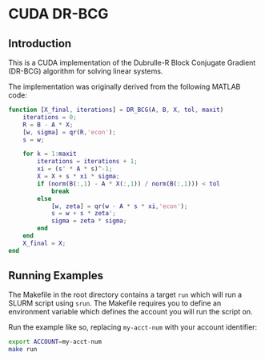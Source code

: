 # CUDA DR-BCG

## Introduction

This is a CUDA implementation of the Dubrulle-R Block Conjugate Gradient (DR-BCG) algorithm for solving linear systems.

The implementation was originally derived from the following MATLAB code:

```matlab
function [X_final, iterations] = DR_BCG(A, B, X, tol, maxit)
    iterations = 0;
    R = B - A * X;
    [w, sigma] = qr(R,'econ');
    s = w;

    for k = 1:maxit
        iterations = iterations + 1;
        xi = (s' * A * s)^-1;
        X = X + s * xi * sigma;
        if (norm(B(:,1) - A * X(:,1)) / norm(B(:,1))) < tol
            break
        else
            [w, zeta] = qr(w - A * s * xi,'econ');
            s = w + s * zeta';
            sigma = zeta * sigma;
        end
    end
    X_final = X;
end
```

## Running Examples

The Makefile in the root directory contains a target `run` which will run a SLURM script using `srun`.
The Makefile requires you to define an environment variable which defines the account you will run the script on.

Run the example like so, replacing `my-acct-num` with your account identifier:

```bash
export ACCOUNT=my-acct-num
make run
```
